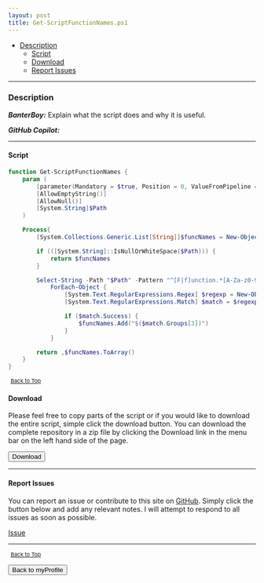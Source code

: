 ```yaml
---
layout: post
title: Get-ScriptFunctionNames.ps1
---
```


- [Description](#description)
  - [Script](#script)
  - [Download](#download)
  - [Report Issues](#report-issues)

---

### Description

**_BanterBoy:_** Explain what the script does and why it is useful.

**_GitHub Copilot:_**

---

#### Script

```powershell
function Get-ScriptFunctionNames {
    param (
        [parameter(Mandatory = $true, Position = 0, ValueFromPipeline = $true)]
        [AllowEmptyString()]
        [AllowNull()]
        [System.String]$Path
    )

    Process{
        [System.Collections.Generic.List[String]]$funcNames = New-Object System.Collections.Generic.List[String]

        if (([System.String]::IsNullOrWhiteSpace($Path))) {
			return $funcNames
		}

		Select-String -Path "$Path" -Pattern "^[F|f]unction.*[A-Za-z0-9+]-[A-Za-z0-9+]" |
			ForEach-Object {
				[System.Text.RegularExpressions.Regex] $regexp = New-Object Regex("(function)( +)([\w-]+)")
				[System.Text.RegularExpressions.Match] $match = $regexp.Match("$_")

				if ($match.Success)	{
					$funcNames.Add("$($match.Groups[3])")
				}
			}

        return ,$funcNames.ToArray()
    }
}
```

<span style="font-size:11px;"><a href="#"><i class="fas fa-caret-up" aria-hidden="true" style="color: white; margin-right:5px;"></i>Back to Top</a></span>

#### Download

Please feel free to copy parts of the script or if you would like to download the entire script, simple click the download button. You can download the complete repository in a zip file by clicking the Download link in the menu bar on the left hand side of the page.

<button class="btn" type="submit" onclick="window.open('/PowerShell/functions/myProfile/Get-ScriptFunctionNames.ps1')">
    <i class="fa fa-cloud-download-alt">
    </i>
        Download
</button>

---

#### Report Issues

You can report an issue or contribute to this site on <a href="https://github.com/BanterBoy/scripts-blog/issues">GitHub</a>. Simply click the button below and add any relevant notes. I will attempt to respond to all issues as soon as possible.

<!-- Place this tag where you want the button to render. -->

<a class="github-button" href="https://github.com/BanterBoy/scripts-blog/issues/new?title=Get-ScriptFunctionNames.ps1&body=There is a problem with this function. Please find details below." data-show-count="true" aria-label="Issue BanterBoy/scripts-blog on GitHub">Issue</a>

---

<span style="font-size:11px;"><a href="#"><i class="fas fa-caret-up" aria-hidden="true" style="color: white; margin-right:5px;"></i>Back to Top</a></span>

<a href="/menu/_pages/myProfile.html">
    <button class="btn">
        <i class='fas fa-reply'>
        </i>
            Back to myProfile
    </button>
</a>

[1]: http://ecotrust-canada.github.io/markdown-toc
[2]: https://github.com/googlearchive/code-prettify
